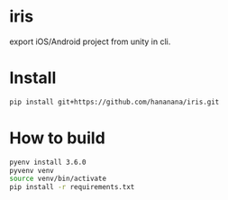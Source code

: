 # iris

export iOS/Android project from unity in cli.

# Install

```sh
pip install git+https://github.com/hananana/iris.git
```

# How to build

```sh
pyenv install 3.6.0
pyvenv venv  
source venv/bin/activate  
pip install -r requirements.txt  
```
